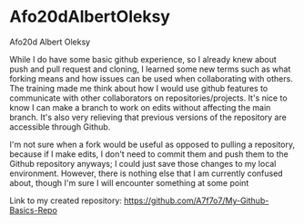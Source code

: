 # Afo20dAlbertOleksy
Afo20d Albert Oleksy

While I do have some basic github experience, 
so I already knew about push and pull request and cloning, I learned some new terms such as what forking means and how issues can 
be used when collaborating with others. The training made me think about how I would use github features to communicate with other 
collaborators on repositories/projects. It's nice to know I can make a branch to work on edits without affecting the main branch. 
It's also very relieving that previous versions of the repository are accessible through Github.

I'm not sure when a fork would be useful as opposed to pulling a repository, 
because if I make edits, I don't need to commit them and push them to the Github repository anyways; 
I could just save those changes to my local environment. However, there is nothing else that I am currently confused about,
though I'm sure I will encounter something at some point

Link to my created repository: https://github.com/A7f7o7/My-Github-Basics-Repo
